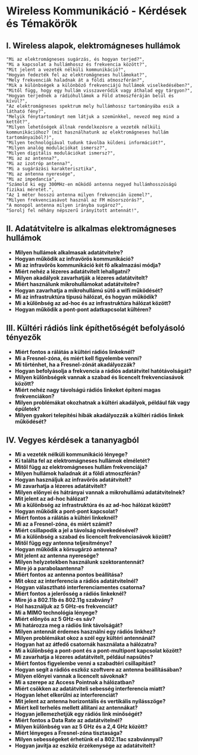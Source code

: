 # Wireless Kommunikáció - Kérdések és Témakörök

## I. Wireless alapok, elektromágneses hullámok
    "Mi az elektromágneses sugárzás, és hogyan terjed?",
    "Mi a kapcsolat a hullámhossz és frekvencia között?",
    "Mit jelent a vezeték nélküli kommunikáció?",
    "Hogyan fedezték fel az elektromágneses hullámokat?",
    "Mely frekvenciák haladnak át a földi atmoszférán?",
    "Mik a különbségek a különböző frekvenciájú hullámok viselkedésében?",
    "Mitől függ, hogy egy hullám visszaverődik vagy áthalad egy tárgyon?",
    "Hogyan terjednek a rádióhullámok a Föld atmoszféráján belül és kívül?",
    "Az elektromágneses spektrum mely hullámhossz tartományába esik a látható fény?",
    "Melyik fénytartományt nem látjuk a szemünkkel, nevezd meg mind a kettőt?",
    "Milyen lehetőségek állnak rendelkezésre a vezeték nélküli kommunikációhoz? (mit használhatunk az elektromágneses hullám tartományaiból?)",
    "Milyen technológiával tudunk távolba küldeni információt?",
    "Milyen analóg modulációkat ismersz?",
    "Milyen digitális modulációkat ismersz?",
    "Mi az az antenna?",
    "Mi az izotróp antenna?",
    "Mi a sugárázási karakterisztika",
    "Mi az antenna nyeresége",
    "Mi az impedancia",
    "Számold ki egy 300MHz-en működő antenna negyed hullámhosszúságú fizikai méretét.",
    "Az 1 méter hosszú antenna milyen frekvencián üzemel?",
    "Milyen frekvenciasávot használ az FM műsorszórás?",
    "A monopól antenna milyen irányba sugároz?",
    "Sorolj fel néhány népszerű irányított antennát!",

## II. Adatátvitelre is alkalmas elektromágneses hullámok
- **Milyen hullámok alkalmasak adatátvitelre?**
- **Hogyan működik az infravörös kommunikáció?**
- **Mi az infravörös kommunikáció két fő alkalmazási módja?**
- **Miért nehéz a lézeres adatátvitelt lehallgatni?**
- **Milyen akadályok zavarhatják a lézeres adatátvitelt?**
- **Miért használunk mikrohullámokat adatátvitelre?**
- **Hogyan zavarhatja a mikrohullámú sütő a wifi működését?**
- **Mi az infrastruktúra típusú hálózat, és hogyan működik?**
- **Mi a különbség az ad-hoc és az infrastruktúra hálózat között?**
- **Hogyan működik a pont-pont adatkapcsolat kültéren?**

## III. Kültéri rádiós link építhetőségét befolyásoló tényezők
- **Miért fontos a rálátás a kültéri rádiós linkeknél?**
- **Mi a Fresnel-zóna, és miért kell figyelembe venni?**
- **Mi történhet, ha a Fresnel-zónát akadályozzák?**
- **Hogyan befolyásolja a frekvencia a rádiós adatátvitel hatótávolságát?**
- **Milyen különbségek vannak a szabad és licencelt frekvenciasávok között?**
- **Miért nehéz nagy távolságú rádiós linkeket építeni magas frekvenciákon?**
- **Milyen problémákat okozhatnak a kültéri akadályok, például fák vagy épületek?**
- **Milyen gyakori telepítési hibák akadályozzák a kültéri rádiós linkek működését?**

## IV. Vegyes kérdések a tananyagból
- **Mi a vezeték nélküli kommunikáció lényege?**
- **Ki találta fel az elektromágneses hullámok elméletét?**
- **Mitől függ az elektromágneses hullám frekvenciája?**
- **Milyen hullámok haladnak át a földi atmoszférán?**
- **Hogyan használjuk az infravörös adatátvitelt?**
- **Mi zavarhatja a lézeres adatátvitelt?**
- **Milyen előnyei és hátrányai vannak a mikrohullámú adatátvitelnek?**
- **Mit jelent az ad-hoc hálózat?**
- **Mi a különbség az infrastruktúra és az ad-hoc hálózat között?**
- **Hogyan működik a pont-pont kapcsolat?**
- **Miért fontos a rálátás a kültéri linkeknél?**
- **Mi az a Fresnel-zóna, és miért számít?**
- **Miért csillapodik a jel a távolság növekedésével?**
- **Mi a különbség a szabad és licencelt frekvenciasávok között?**
- **Mitől függ egy antenna teljesítménye?**
- **Hogyan működik a körsugárzó antenna?**
- **Mit jelent az antenna nyeresége?**
- **Milyen helyzetekben használunk szektorantennát?**
- **Mire jó a parabolaantenna?**
- **Miért fontos az antenna pontos beállítása?**
- **Mit okoz az interferencia a rádiós adatátvitelnél?**
- **Hogyan választható interferenciamentes csatorna?**
- **Miért fontos a jelerősség a rádiós linkeknél?**
- **Mire jó a 802.11b és 802.11g szabvány?**
- **Hol használjuk az 5 GHz-es frekvenciát?**
- **Mi a MIMO technológia lényege?**
- **Miért előnyös az 5 GHz-es sáv?**
- **Mi határozza meg a rádiós link távolságát?**
- **Milyen antennát érdemes használni egy rádiós linkhez?**
- **Milyen problémákat okoz a szél egy kültéri antennánál?**
- **Hogyan hat az átfedő csatornák használata a hálózatra?**
- **Mi a különbség a pont-pont és a pont-multipont kapcsolat között?**
- **Mi zavarhatja a lézeres adatátvitelt, például napsütés?**
- **Miért fontos figyelembe venni a szabadtéri csillapítást?**
- **Hogyan segít a rádiós eszköz szoftvere az antenna beállításában?**
- **Milyen előnyei vannak a licencelt sávoknak?**
- **Mi a szerepe az Access Pointnak a hálózatban?**
- **Miért csökken az adatátviteli sebesség interferencia miatt?**
- **Hogyan lehet elkerülni az interferenciát?**
- **Mit jelent az antenna horizontális és vertikális nyílásszöge?**
- **Miért kell terhelés mellett állítani az antennákat?**
- **Hogyan jellemezhetjük egy rádiós link minőségét?**
- **Miért fontos a Data Rate az adatátvitelnél?**
- **Milyen különbség van az 5 GHz és a 2,4 GHz között?**
- **Miért lényeges a Fresnel-zóna tisztasága?**
- **Milyen sebességeket érhetünk el a 802.11ac szabvánnyal?**
- **Hogyan javítja az eszköz érzékenysége az adatátvitelt?**
